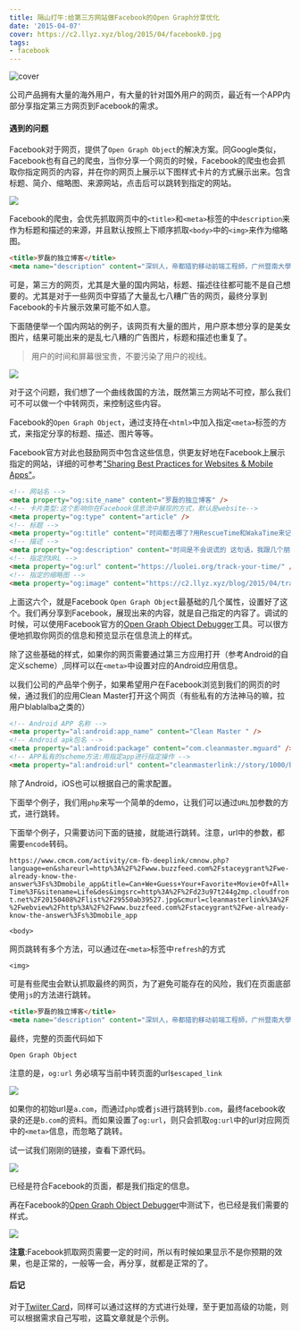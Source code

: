 ```yaml
---
title: 隔山打牛:给第三方网站做Facebook的Open Graph分享优化
date: '2015-04-07'
cover: https://c2.llyz.xyz/blog/2015/04/facebook0.jpg
tags:
- facebook
---
```


![cover](https://c2.llyz.xyz/blog/2015/04/facebook0.jpg)

公司产品拥有大量的海外用户，有大量的针对国外用户的网页，最近有一个APP内部分享指定第三方网页到Facebook的需求。

#### 遇到的问题

Facebook对于网页，提供了`Open Graph Object`的解决方案。同Google类似，Facebook也有自己的爬虫，当你分享一个网页的时候，Facebook的爬虫也会抓取你指定网页的内容，并在你的网页上展示以下图样式卡片的方式展示出来。包含标题、简介、缩略图、来源网站，点击后可以跳转到指定的网站。

![](https://c2.llyz.xyz/blog/2015/04/facebook1.jpg)

Facebook的爬虫，会优先抓取网页中的`<title>`和`<meta>`标签的中`description`来作为标题和描述的来源，并且默认按照上下顺序抓取`<body>`中的`<img>`来作为缩略图。

```html
<title>罗磊的独立博客</title>
<meta name="description" content="深圳人，帝都猎豹移动前端工程師，广州暨南大學，写原创博客八年，长距离跑者。" />
```

可是，第三方的网页，尤其是大量的国内网站，标题、描述往往都可能不是自己想要的。尤其是对于一些网页中穿插了大量乱七八糟广告的网页，最终分享到Facebook的卡片展示效果可能不如人意。

下面随便举一个国内网站的例子，该网页有大量的图片，用户原本想分享的是美女图片，结果可能出来的是乱七八糟的广告图片，标题和描述也重复了。

> 用户的时间和屏幕很宝贵，不要污染了用户的视线。

![](https://c2.llyz.xyz/blog/2015/04/facebook2.jpg)

对于这个问题，我们想了一个曲线救国的方法，既然第三方网站不可控，那么我们可不可以做一个中转网页，来控制这些内容。

Facebook的`Open Graph Object`，通过支持在`<html>`中加入指定`<meta>`标签的方式，来指定分享的标题、描述、图片等等。

Facebook官方对此也鼓励网页中包含这些信息，供更友好地在Facebook上展示指定的网站，详细的可参考["Sharing Best Practices for Websites & Mobile Apps"](https://developers.facebook.com/docs/sharing/best-practices)。

```html
<!-- 网站名 -->
<meta property="og:site_name" content="罗磊的独立博客" />
<!-- 卡片类型:这个影响你在Facebook信息流中展现的方式，默认是website-->
<meta property="og:type" content="article" />
<!-- 标题 -->
<meta property="og:title" content="时间都去哪了?用RescueTime和WakaTime来记录你的时间" />
<!-- 描述 -->
<meta property="og:description" content="时间是不会说谎的 这句话，我跟几个朋友都说到过。" />
<!-- 指定的URL -->
<meta property="og:url" content="https://luolei.org/track-your-time/" />
<!-- 指定的缩略图 -->
<meta property="og:image" content="https://c2.llyz.xyz/blog/2015/04/track-time.jpg" />
```

上面这六个，就是Facebook `Open Graph Object`最基础的几个属性，设置好了这个。我们再分享到Facebook，展现出来的内容，就是自己指定的内容了。调试的时候，可以使用Facebook官方的[Open Graph Object Debugger](https://developers.facebook.com/tools/debug/og/object/)工具。可以很方便地抓取你网页的信息和预览显示在信息流上的样式。

除了这些基础的样式，如果你的网页需要通过第三方应用打开（参考Android的自定义scheme）,同样可以在`<meta>`中设置对应的Android应用信息。

以我们公司的产品举个例子，如果希望用户在Facebook浏览到我们的网页的时候，通过我们的应用Clean Master打开这个网页（有些私有的方法神马的嘛，拉用户blablalba之类的）

```html
<!-- Android APP 名称 -->
<meta property="al:android:app_name" content="Clean Master " />
<!-- Android apk包名 -->
<meta property="al:android:package" content="com.cleanmaster.mguard" />
<!-- APP私有的scheme方法:用指定app进行指定操作 -->
<meta property="al:android:url" content="cleanmasterlink://story/1000/balblabla" />
```

除了Android，iOS也可以根据自己的需求配置。

下面举个例子，我们用`php`来写一个简单的demo，让我们可以通过`URL`加参数的方式，进行跳转。

下面举个例子，只需要访问下面的链接，就能进行跳转。注意，url中的参数，都需要`encode`转码。

`
https://www.cmcm.com/activity/cm-fb-deeplink/cmnow.php?language=en&shareurl=http%3A%2F%2Fwww.buzzfeed.com%2Fstaceygrant%2Fwe-already-know-the-answer%3Fs%3Dmobile_app&title=Can+We+Guess+Your+Favorite+Movie+Of+All+Time%3F&sitename=Life&des&imgsrc=http%3A%2F%2Fd23u97t244g2mp.cloudfront.net%2F20150408%2Flist%2F29550ab39527.jpg&cmurl=cleanmasterlink%3A%2F%2Fwebview%2Fhttp%3A%2F%2Fwww.buzzfeed.com%2Fstaceygrant%2Fwe-already-know-the-answer%3Fs%3Dmobile_app
`

`<body>`

网页跳转有多个方法，可以通过在`<meta>`标签中`refresh`的方式

`<img>`

可是有些爬虫会默认抓取最终的网页，为了避免可能存在的风险，我们在页面底部使用`js`的方法进行跳转。

```html
<title>罗磊的独立博客</title>
<meta name="description" content="深圳人，帝都猎豹移动前端工程師，广州暨南大學，写原创博客八年，长距离跑者。" />
```

最终，完整的页面代码如下

`Open Graph Object`

注意的是，`og:url` 务必填写当前中转页面的url`$escaped_link`

![](https://c2.llyz.xyz/blog/2015/04/facebook3.jpg)

如果你的初始url是`a.com`，而通过`php`或者`js`进行跳转到`b.com`，最终facebook收录的还是`b.com`的资料。而如果设置了`og:url`，则只会抓取`og:url`中的url对应网页中的`<meta>`信息，而忽略了跳转。

试一试我们刚刚的链接，查看下源代码。

![](https://c2.llyz.xyz/blog/2015/04/facebook4.jpg)

已经是符合Facebook的页面，都是我们指定的信息。

再在Facebook的[Open Graph Object Debugger](https://developers.facebook.com/tools/debug/og/object/)中测试下，也已经是我们需要的样式。

![](https://c2.llyz.xyz/blog/2015/04/facebook5m.jpg)

**注意**:Facebook抓取网页需要一定的时间，所以有时候如果显示不是你预期的效果，也是正常的，一般等一会，再分享，就都是正常的了。

#### 后记

对于[Twiiter Card](https://dev.x.com/cards/overview)，同样可以通过这样的方式进行处理，至于更加高级的功能，则可以根据需求自己写啦，这篇文章就是个示例。
